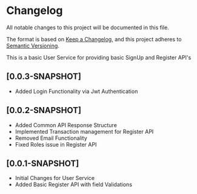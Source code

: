 <!-- markdownlint-disable-file no-duplicate-header -->

# Changelog

All notable changes to this project will be documented in this file.

The format is based on [Keep a Changelog](https://keepachangelog.com/en/1.0.0/),
and this project adheres to [Semantic Versioning](https://semver.org/spec/v2.0.0.html).

This is a basic User Service for providing basic SignUp and Register API's

## [0.0.3-SNAPSHOT]
- Added Login Functionality via Jwt Authentication

## [0.0.2-SNAPSHOT]
- Added Common API Response Structure
- Implemented Transaction management for Register API
- Removed Email Functionality
- Fixed Roles issue in Register API

## [0.0.1-SNAPSHOT]
- Initial Changes for User Service
- Added Basic Register API with field Validations